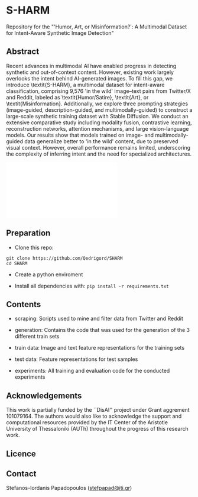 # S-HARM

Repository for the "'Humor, Art, or Misinformation?': A Multimodal Dataset for Intent-Aware Synthetic Image Detection"

## Abstract
Recent advances in multimodal AI have enabled progress in detecting synthetic and out-of-context content. However, existing work largely overlooks the intent behind AI-generated images. To fill this gap, we introduce \textit{S-HARM}, a multimodal dataset for intent-aware classification, comprising 9,576 'in the wild' image–text pairs from Twitter/X and Reddit, labeled as \textit{Humor/Satire}, \textit{Art}, or \textit{Misinformation}. Additionally, we explore three prompting strategies (image-guided, description-guided, and multimodally-guided) to construct a large-scale synthetic training dataset with Stable Diffusion. We conduct an extensive comparative study including modality fusion, contrastive learning, reconstruction networks, attention mechanisms, and large vision-language models. Our results show that models trained on image- and multimodally-guided data generalize better to 'in the wild' content, due to preserved visual context. However, overall performance remains limited, underscoring the complexity of inferring intent and the need for specialized architectures.

![Screenshot](banner.pdf)

## Preparation
- Clone this repo:
```
git clone https://github.com/Qedrigord/SHARM
cd SHARM
```

- Create a python enviroment

- Install all dependencies with: `pip install -r requirements.txt`


## Contents
- scraping: Scripts used to mine and filter data from Twitter and Reddit

- generation: Contains the code that was used for the generation of the 3 different train sets

- train data: Image and text feature representations for the training sets

- test data: Feature representations for test samples

- experiments: All training and evaluation code for the conducted experiments

## Acknowledgements
This work is partially funded by the ``DisAI'' project under Grant aggrement 101079164. 
The authors would also like to acknowledge the support and computational resources provided by the IT Center of the Aristotle University of Thessaloniki (AUTh) throughout the progress of this research work.

## Licence

## Contact
Stefanos-Iordanis Papadopoulos (stefpapad@iti.gr)
